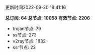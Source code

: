 更新时间2022-09-20 18:41:16

**总订阅: 64**
**总节点: 10058**
**有效节点: 2206**
- trojan节点: 79
- ss节点: 273
- v2ray节点: 1832
- ssr节点: 22
